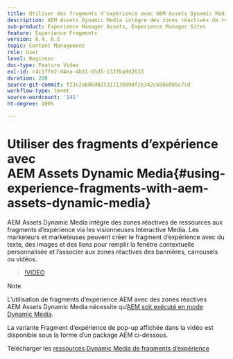 ```yaml
---
title: Utiliser des fragments d’expérience avec AEM Assets Dynamic Media
description: AEM Assets Dynamic Media intègre des zones réactives de ressources aux fragments d’expérience via les visionneuses Interactive Media. Les marketeurs et marketeuses peuvent créer le fragment d’expérience avec du texte, des images et des liens pour remplir la fenêtre contextuelle personnalisée et l’associer aux zones réactives des bannières, carrousels ou vidéos.
sub-product: Experience Manager Assets, Experience Manager Sites
feature: Experience Fragments
version: 6.4, 6.5
topic: Content Management
role: User
level: Beginner
doc-type: Feature Video
exl-id: c4c1ffe2-d4ea-4b31-b5d5-132fba9d2633
duration: 280
source-git-commit: f23c2ab86d42531113690df2e342c65060b5c7cd
workflow-type: tm+mt
source-wordcount: '141'
ht-degree: 100%

---
```


# Utiliser des fragments d’expérience avec AEM Assets Dynamic Media{#using-experience-fragments-with-aem-assets-dynamic-media}

AEM Assets Dynamic Media intègre des zones réactives de ressources aux fragments d’expérience via les visionneuses Interactive Media. Les marketeurs et marketeuses peuvent créer le fragment d’expérience avec du texte, des images et des liens pour remplir la fenêtre contextuelle personnalisée et l’associer aux zones réactives des bannières, carrousels ou vidéos.

>[!VIDEO](https://video.tv.adobe.com/v/22115?quality=12&learn=on)

>[!NOTE]
>
>L’utilisation de fragments d’expérience AEM avec des zones réactives AEM Assets Dynamic Media nécessite qu’[AEM soit exécuté en mode Dynamic Media](https://experienceleague.adobe.com/docs/?lang=fr).

La variante Fragment d’expérience de pop-up affichée dans la vidéo est disponible sous la forme d’un package AEM ci-dessous.

Télécharger les [ressources Dynamic Media de fragments d’expérience](assets/experience-fragmentsdynamic-mediaassets-100.zip)
